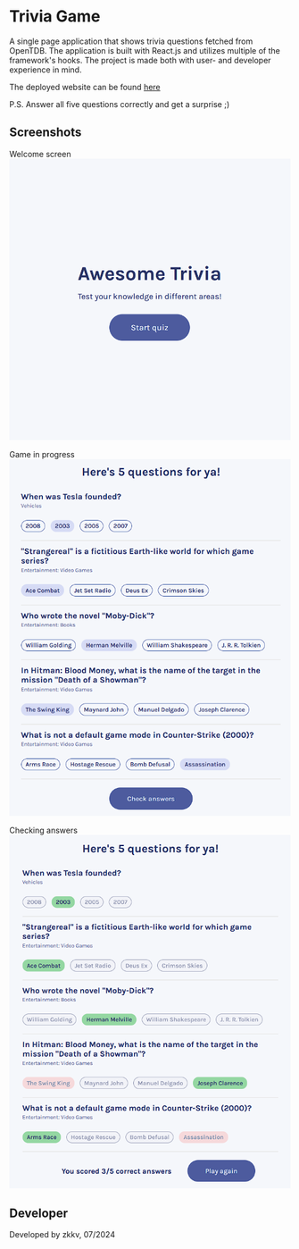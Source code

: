 # Trivia Game

A single page application that shows trivia questions fetched from OpenTDB. The application is built with React.js and utilizes multiple of the framework's hooks. The project is made both with user- and developer experience in mind.

The deployed website can be found [here](https://zkkv.github.io/trivia-game/)

P.S. Answer all five questions correctly and get a surprise ;)

## Screenshots

Welcome screen
![A screenshot of the welcome screen](/media/welcome.png?raw=true)

Game in progress
![A screenshot of the game in progress](/media/answering.png?raw=true)

Checking answers
![A screenshot of the screen where answers can be checked](/media/answered.png?raw=true)

## Developer
Developed by zkkv, 07/2024
